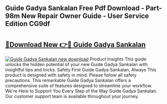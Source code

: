 ## Guide Gadya Sankalan Free Pdf Download - Part-98m New Repair Owner Guide - User Service Edition CG9df

# <h2><a href="http://bc63305.oget.top/?id=Guide+Gadya+Sankalan">🔗Download New 👉🔴 Guide Gadya Sankalan</a></h2>

[![Guide Gadya Sankalan new download](https://i.imgur.com/5g1atiW.png)](http://bc63305.oget.top/?id=Guide+Gadya+Sankalan)
Product Insights This guide unlocks the hidden potential of your new Guide Gadya Sankalan with insightful tips and tricks. Safety First Guide Gadya Sankalan, Always This product is designed with safety in mind. Please follow all safety precautions. This remarkable Guide Gadya Sankalan offers a comprehensive suite of features designed to streamline your workflow. We're Here to Support You Every Step of the Way Guide Gadya Sankalan. Our customer support team is available throughout your journey.
